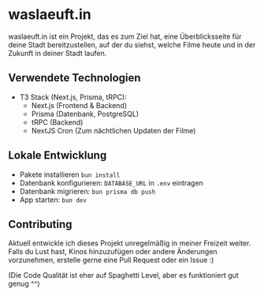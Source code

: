 # waslaeuft.in

waslaeuft.in ist ein Projekt, das es zum Ziel hat, eine Überblicksseite für deine Stadt bereitzustellen, auf der du siehst, welche Filme heute und in der Zukunft in deiner Stadt laufen.

## Verwendete Technologien

- T3 Stack (Next.js, Prisma, tRPC):
  - Next.js (Frontend & Backend)
  - Prisma (Datenbank, PostgreSQL)
  - tRPC (Backend)
  - NextJS Cron (Zum nächtlichen Updaten der Filme)

## Lokale Entwicklung

- Pakete installieren `bun install`
- Datenbank konfigurieren: `DATABASE_URL` in `.env` eintragen
- Datenbank migrieren: `bun prisma db push`
- App starten: `bun dev`

## Contributing

Aktuell entwickle ich dieses Projekt unregelmäßig in meiner Freizeit weiter.
Falls du Lust hast, Kinos hinzuzufügen oder andere Änderungen vorzunehmen, erstelle gerne eine Pull Request oder ein Issue :)

(Die Code Qualität ist eher auf Spaghetti Level, aber es funktioniert gut genug ^^)
